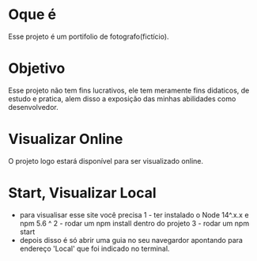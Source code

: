# Oque é

Esse projeto é um portifolio de fotografo(fictício).

# Objetivo

Esse projeto não tem fins lucrativos, ele tem meramente fins didaticos, de estudo e pratica, alem disso a exposição das minhas abilidades como desenvolvedor.

# Visualizar Online

O projeto logo estará disponível para ser visualizado online.

# Start, Visualizar Local

- para visualisar esse site você precisa
  1 - ter instalado o Node 14^.x.x e npm 5.6 ^
  2 - rodar um npm install dentro do projeto
  3 - rodar um npm start
- depois disso é só abrir uma guia no seu navegardor apontando para endereço 'Local' que foi indicado no terminal.
